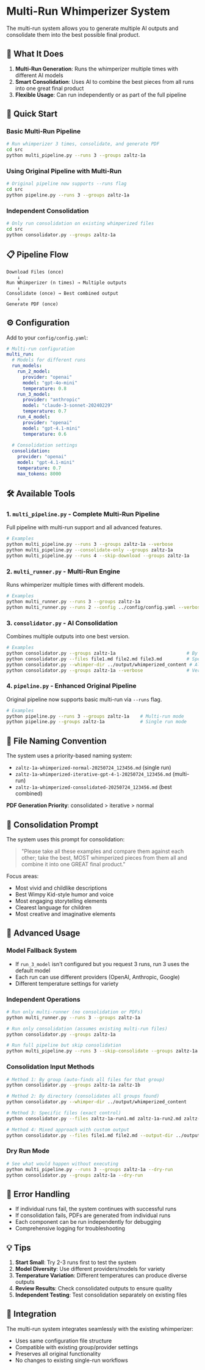 # Multi-Run Whimperizer System

The multi-run system allows you to generate multiple AI outputs and consolidate them into the best possible final product.

## 🎯 What It Does

1. **Multi-Run Generation**: Runs the whimperizer multiple times with different AI models
2. **Smart Consolidation**: Uses AI to combine the best pieces from all runs into one great final product
3. **Flexible Usage**: Can run independently or as part of the full pipeline

## 🚀 Quick Start

### Basic Multi-Run Pipeline
```bash
# Run whimperizer 3 times, consolidate, and generate PDF
cd src
python multi_pipeline.py --runs 3 --groups zaltz-1a
```

### Using Original Pipeline with Multi-Run
```bash
# Original pipeline now supports --runs flag
cd src
python pipeline.py --runs 3 --groups zaltz-1a
```

### Independent Consolidation
```bash
# Only run consolidation on existing whimperized files
cd src
python consolidator.py --groups zaltz-1a
```

## 📋 Pipeline Flow

```
Download Files (once)
    ↓
Run Whimperizer (n times) → Multiple outputs
    ↓
Consolidate (once) → Best combined output
    ↓
Generate PDF (once)
```

## ⚙️ Configuration

Add to your `config/config.yaml`:

```yaml
# Multi-run configuration
multi_run:
  # Models for different runs
  run_models:
    run_2_model:
      provider: "openai"
      model: "gpt-4o-mini"
      temperature: 0.8
    run_3_model:
      provider: "anthropic"
      model: "claude-3-sonnet-20240229"
      temperature: 0.7
    run_4_model:
      provider: "openai"
      model: "gpt-4.1-mini"
      temperature: 0.6
  
  # Consolidation settings
  consolidation:
    provider: "openai"
    model: "gpt-4.1-mini"
    temperature: 0.7
    max_tokens: 8000
```

## 🛠️ Available Tools

### 1. `multi_pipeline.py` - Complete Multi-Run Pipeline
Full pipeline with multi-run support and all advanced features.

```bash
# Examples
python multi_pipeline.py --runs 3 --groups zaltz-1a --verbose
python multi_pipeline.py --consolidate-only --groups zaltz-1a
python multi_pipeline.py --runs 4 --skip-download --groups zaltz-1a
```

### 2. `multi_runner.py` - Multi-Run Engine
Runs whimperizer multiple times with different models.

```bash
# Examples
python multi_runner.py --runs 3 --groups zaltz-1a
python multi_runner.py --runs 2 --config ../config/config.yaml --verbose
```

### 3. `consolidator.py` - AI Consolidation
Combines multiple outputs into one best version.

```bash
# Examples
python consolidator.py --groups zaltz-1a                          # By group
python consolidator.py --files file1.md file2.md file3.md         # Specific files
python consolidator.py --whimper-dir ../output/whimperized_content # All in directory
python consolidator.py --groups zaltz-1a --verbose                # Verbose mode
```

### 4. `pipeline.py` - Enhanced Original Pipeline
Original pipeline now supports basic multi-run via `--runs` flag.

```bash
# Examples
python pipeline.py --runs 3 --groups zaltz-1a    # Multi-run mode
python pipeline.py --groups zaltz-1a             # Single run mode
```

## 📁 File Naming Convention

The system uses a priority-based naming system:

- `zaltz-1a-whimperized-normal-20250724_123456.md` (single run)
- `zaltz-1a-whimperized-iterative-gpt-4-1-20250724_123456.md` (multi-run)
- `zaltz-1a-whimperized-consolidated-20250724_123456.md` (best combined)

**PDF Generation Priority**: consolidated > iterative > normal

## 🎨 Consolidation Prompt

The system uses this prompt for consolidation:

> "Please take all these examples and compare them against each other; take the best, MOST whimperized pieces from them all and combine it into one GREAT final product."

Focus areas:
- Most vivid and childlike descriptions
- Best Wimpy Kid-style humor and voice
- Most engaging storytelling elements
- Clearest language for children
- Most creative and imaginative elements

## 🔧 Advanced Usage

### Model Fallback System
- If `run_3_model` isn't configured but you request 3 runs, run 3 uses the default model
- Each run can use different providers (OpenAI, Anthropic, Google)
- Different temperature settings for variety

### Independent Operations
```bash
# Run only multi-runner (no consolidation or PDFs)
python multi_runner.py --runs 3 --groups zaltz-1a

# Run only consolidation (assumes existing multi-run files)
python consolidator.py --groups zaltz-1a

# Run full pipeline but skip consolidation
python multi_pipeline.py --runs 3 --skip-consolidate --groups zaltz-1a
```

### Consolidation Input Methods
```bash
# Method 1: By group (auto-finds all files for that group)
python consolidator.py --groups zaltz-1a zaltz-1b

# Method 2: By directory (consolidates all groups found)
python consolidator.py --whimper-dir ../output/whimperized_content

# Method 3: Specific files (exact control)
python consolidator.py --files zaltz-1a-run1.md zaltz-1a-run2.md zaltz-1a-run3.md

# Method 4: Mixed approach with custom output
python consolidator.py --files file1.md file2.md --output-dir ../output/custom
```

### Dry Run Mode
```bash
# See what would happen without executing
python multi_pipeline.py --runs 3 --groups zaltz-1a --dry-run
python consolidator.py --groups zaltz-1a --dry-run
```

## 🚦 Error Handling

- If individual runs fail, the system continues with successful runs
- If consolidation fails, PDFs are generated from individual runs
- Each component can be run independently for debugging
- Comprehensive logging for troubleshooting

## 💡 Tips

1. **Start Small**: Try 2-3 runs first to test the system
2. **Model Diversity**: Use different providers/models for variety
3. **Temperature Variation**: Different temperatures can produce diverse outputs
4. **Review Results**: Check consolidated outputs to ensure quality
5. **Independent Testing**: Test consolidation separately on existing files

## 🔗 Integration

The multi-run system integrates seamlessly with the existing whimperizer:
- Uses same configuration file structure
- Compatible with existing group/provider settings
- Preserves all original functionality
- No changes to existing single-run workflows
